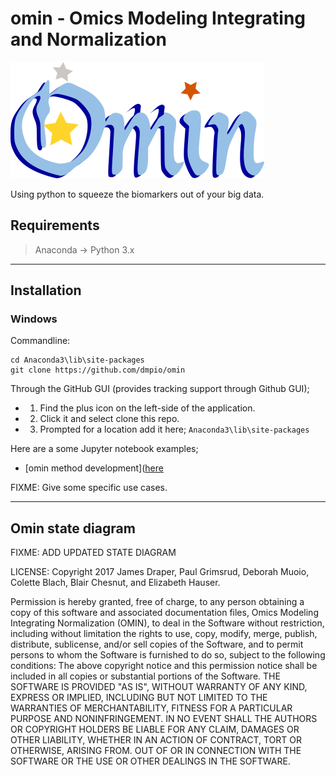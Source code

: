 # omin - Omics Modeling Integrating and Normalization

![logo](https://github.com/dmpio/omin/blob/master/images/omin_lil_horns_logo.png)

Using python to squeeze the biomarkers out of your big data.

## Requirements

> Anaconda -> Python 3.x

---

## Installation

### Windows

Commandline:
```
cd Anaconda3\lib\site-packages
git clone https://github.com/dmpio/omin
```

Through the GitHub GUI (provides tracking support through Github GUI);
- 1. Find the plus icon on the left-side of the application.
- 2. Click it and select clone this repo.
- 3. Prompted for a location add it here; `Anaconda3\lib\site-packages`

Here are a some Jupyter notebook examples;

- [omin method development]([here](https://github.com/dmpio/omin_method_development)

FIXME: Give some specific use cases.

---
## Omin state diagram

FIXME: ADD UPDATED STATE DIAGRAM

LICENSE:
Copyright 2017 James Draper, Paul Grimsrud, Deborah Muoio, Colette Blach,
Blair Chesnut, and Elizabeth Hauser.

Permission is hereby granted, free of charge, to any person obtaining a copy of
this software and associated documentation files, Omics Modeling Integrating
Normalization (OMIN), to deal in the Software without restriction, including
without limitation the rights to use, copy, modify, merge, publish, distribute,
sublicense, and/or sell copies of the Software, and to permit persons to whom
the Software is furnished to do so, subject to the following conditions:
The above copyright notice and this permission notice shall be included in all
copies or substantial portions of the Software.
THE SOFTWARE IS PROVIDED "AS IS", WITHOUT WARRANTY OF ANY KIND, EXPRESS OR
IMPLIED, INCLUDING BUT NOT LIMITED TO THE WARRANTIES OF MERCHANTABILITY,
FITNESS FOR A PARTICULAR PURPOSE AND NONINFRINGEMENT. IN NO EVENT SHALL
THE AUTHORS OR COPYRIGHT HOLDERS BE LIABLE FOR ANY CLAIM, DAMAGES OR OTHER
LIABILITY, WHETHER IN AN ACTION OF CONTRACT, TORT OR OTHERWISE, ARISING FROM.
OUT OF OR IN CONNECTION WITH THE SOFTWARE OR THE USE OR OTHER DEALINGS IN THE
SOFTWARE.
